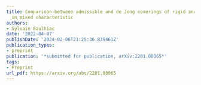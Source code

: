 ```yaml
---
title: Comparison between admissible and de Jong coverings of rigid analytic spaces
  in mixed characteristic
authors:
- Sylvain Gaulhiac
date: '2022-04-07'
publishDate: '2024-02-06T21:25:36.839461Z'
publication_types:
- preprint
publication: '*submitted for publication, arXiv:2201.08065*'
tags:  
- Preprint
url_pdf: https://arxiv.org/abs/2201.08065
---
```

